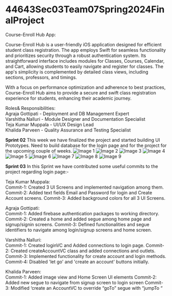 # 44643Sec03Team07Spring2024FinalProject


Course-Enroll Hub App:

Course-Enroll Hub is a user-friendly iOS application designed for efficient student class registration. The app employs Swift for seamless functionality and prioritizes security through a robust authentication system. Its straightforward interface includes modules for Classes, Courses, Calendar, and Cart, allowing students to easily navigate and register for classes. The app's simplicity is complemented by detailed class views, including sections, professors, and timings. 

With a focus on performance optimization and adherence to best practices, Course-Enroll Hub aims to provide a secure and swift class registration experience for students, enhancing their academic journey.

Roles& Responsibilities:<br/>
Agraja Gottipati            -    Deployment and DB Management Expert<br/>
Varshitha Nalluri            -    Module Designer and Documentation Specialist<br/>
Teja Kumar Muppala                    -    UI/UX Design Lead<br/>
Khalida Parveen                -    Quality Assurance and Testing Specialist<br/>

**Sprint 02**
This week we have finalized the project and started building UI Prototypes. Need to build database for the login page and for the project for the upcoming couple of weeks.
![Image 1](./images/pic1.jpeg)
![Image 2](./images/pic2.jpeg)
![Image 3](./images/pic3.jpeg)
![Image 4](./images/pic4.jpeg)
![Image 5](./images/pic5.jpeg)
![Image 6](./images/pic6.jpeg)
![Image 7](./images/pic7.jpeg)
![Image 8](./images/pic8.jpeg)
![Image 9](./images/pic9.jpeg)

**Sprint 03**
In this Sprint we have contributed some useful commits to the project regarding login page:-

Teja Kumar Muppala:<br/>
Commit-1:
Created 3 UI Screens and implemented navigation among them.
Commit-2:
Added text fields Email and Password for login and Create Account screens.
Commit-3:
Added background colors for all 3 UI Screens. <br/>

Agraja Gottipati:<br/>
Commit-1:
Added firebase authentication packages to working directory.
Commit-2:
Created a home and added segue among home page and signup/signin screens.
Commit-3:
Defined functionalities and segue identifiers to navigate among login/signup screens and home screen.<br/>

Varshitha Nalluri:<br/>
Commit-1:
Created loginVC and Added connections to login page.
Commit-2:
Created createAccountVC class and added connections and outlets.
Commit-3:
Implemented functionality for create account and login methods.
Commit-4:
Disabled 'let go' and 'create an account' buttons initially.<br/>

Khalida Parveen: <br/>
Commit-1:
Added image view and Home Screen UI elements
Commit-2:
Added new segue to navigate from signup screen to login screen
Commit-3:
Modified ‘create an AccountVC to override “goTo” segue with “jumpTo “



